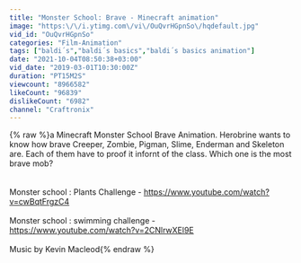 ```yaml
---
title: "Monster School: Brave - Minecraft animation"
image: "https:\/\/i.ytimg.com\/vi\/OuQvrHGpnSo\/hqdefault.jpg"
vid_id: "OuQvrHGpnSo"
categories: "Film-Animation"
tags: ["baldi´s","baldi´s basics","baldi´s basics animation"]
date: "2021-10-04T08:50:38+03:00"
vid_date: "2019-03-01T10:30:00Z"
duration: "PT15M2S"
viewcount: "8966582"
likeCount: "96839"
dislikeCount: "6982"
channel: "Craftronix"
---
```

{% raw %}a Minecraft Monster School Brave Animation. Herobrine wants to know how brave Creeper, Zombie, Pigman, Slime, Enderman and Skeleton are. Each of them have to proof it infornt of the class. Which one is the most brave mob? <br /><br /><br />Monster school : Plants Challenge - <a rel="nofollow" target="blank" href="https://www.youtube.com/watch?v=cwBqtFrgzC4">https://www.youtube.com/watch?v=cwBqtFrgzC4</a><br /><br />Monster school : swimming challenge - <br /><a rel="nofollow" target="blank" href="https://www.youtube.com/watch?v=2CNlrwXEl9E">https://www.youtube.com/watch?v=2CNlrwXEl9E</a><br /><br />Music by Kevin Macleod{% endraw %}
